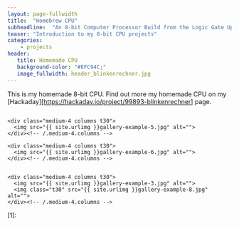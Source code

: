 ```yaml
---
layout: page-fullwidth
title:  "Homebrew CPU"
subheadline:  "An 8-bit Computer Processor Build from the Logic Gate Up"
teaser: "Introduction to my 8-bit CPU projects"
categories:
    - projects
header:
   title: Homemade CPU
   background-color: "#EFC94C;"
   image_fullwidth: header_blinkenrechner.jpg
---
```


This is my homemade 8-bit CPU. Find out more my homemade CPU on my [Hackaday][https://hackaday.io/project/99893-blinkenrechner] page.
<!--more-->

<div class="row">
    <div class="medium-4 columns t30">
    <img src="{{ site.urlimg }}gallery-example-4.jpg" alt="">
    </div><!-- /.medium-4.columns -->

    <div class="medium-4 columns t30">
      <img src="{{ site.urlimg }}gallery-example-5.jpg" alt="">
    </div><!-- /.medium-4.columns -->

    <div class="medium-4 columns t30">
      <img src="{{ site.urlimg }}gallery-example-6.jpg" alt="">
    </div><!-- /.medium-4.columns -->

</div><!-- /.row -->


<div class="row">
    <div class="medium-8 columns t30">
    <img src="{{ site.urlimg }}gallery-example-7.jpg" alt="">
    </div><!-- /.medium-8.columns -->

    <div class="medium-4 columns t30">
      <img src="{{ site.urlimg }}gallery-example-3.jpg" alt="">
      <img class="t30" src="{{ site.urlimg }}gallery-example-8.jpg" alt="">
    </div><!-- /.medium-4.columns -->

</div><!-- /.row -->



 [1]: 
